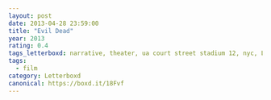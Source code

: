 ```yaml
---
layout: post 
date: 2013-04-28 23:59:00
title: "Evil Dead"
year: 2013
rating: 0.4
tags_letterboxd: narrative, theater, ua court street stadium 12, nyc, Leah
tags:
  - film
category: Letterboxd
canonical: https://boxd.it/18Fvf
---
```

